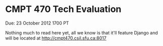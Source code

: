 CMPT 470 Tech Evaluation
========================

Due: 23 October 2012 1700 PT

Nothing much to read here yet, all we know is that it'll feature Django and will be located at http://cmpt470.csil.sfu.ca:8017
